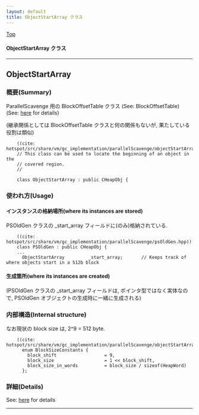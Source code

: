 ```yaml
---
layout: default
title: ObjectStartArray クラス 
---
```

[Top](../index.html)

#### ObjectStartArray クラス 



---
## <a name="nofdlVimyD" id="nofdlVimyD">ObjectStartArray</a>

### 概要(Summary)
ParallelScavenge 用の BlockOffsetTable クラス (See: BlockOffsetTable) (See: [here](no3718kvd.html) for details)

(継承関係としては BlockOffsetTable クラスと何の関係もないが, 果たしている役割は類似)


```
    ((cite: hotspot/src/share/vm/gc_implementation/parallelScavenge/objectStartArray.hpp))
    // This class can be used to locate the beginning of an object in the
    // covered region.
    //
    
    class ObjectStartArray : public CHeapObj {
```

### 使われ方(Usage)
#### インスタンスの格納場所(where its instances are stored)
PSOldGen クラスの _start_array フィールドに(のみ)格納されている.


```
    ((cite: hotspot/src/share/vm/gc_implementation/parallelScavenge/psOldGen.hpp))
    class PSOldGen : public CHeapObj {
    ...
      ObjectStartArray         _start_array;       // Keeps track of where objects start in a 512b block
```

#### 生成箇所(where its instances are created)
(PSOldGen クラスの _start_array フィールドは, ポインタ型ではなく実体なので,
 PSOldGen オブジェクトの生成時に一緒に生成される)

### 内部構造(Internal structure)
なお現状の block size は, 2^9 = 512 byte.


```
    ((cite: hotspot/src/share/vm/gc_implementation/parallelScavenge/objectStartArray.hpp))
      enum BlockSizeConstants {
        block_shift                  = 9,
        block_size                   = 1 << block_shift,
        block_size_in_words          = block_size / sizeof(HeapWord)
      };
```




### 詳細(Details)
See: [here](../doxygen/classObjectStartArray.html) for details

---
